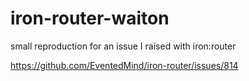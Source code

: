 iron-router-waiton
==================

small reproduction for an issue I raised with iron:router

https://github.com/EventedMind/iron-router/issues/814
